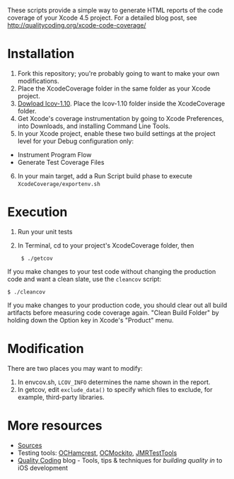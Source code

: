 These scripts provide a simple way to generate HTML reports of the code coverage
of your Xcode 4.5 project.
For a detailed blog post, see http://qualitycoding.org/xcode-code-coverage/


Installation
============

1. Fork this repository; you're probably going to want to make your own
modifications.
2. Place the XcodeCoverage folder in the same folder as your Xcode project.
3. [Dowload lcov-1.10](http://downloads.sourceforge.net/ltp/lcov-1.10.tar.gz).
Place the lcov-1.10 folder inside the XcodeCoverage folder.
4. Get Xcode's coverage instrumentation by going to Xcode Preferences, into Downloads, and installing Command Line Tools.
5. In your Xcode project, enable these two build settings at the project level
for your Debug configuration only:
  * Instrument Program Flow
  * Generate Test Coverage Files
6. In your main target, add a Run Script build phase to execute
``XcodeCoverage/exportenv.sh``


Execution
=========

1. Run your unit tests
2. In Terminal, cd to your project's XcodeCoverage folder, then

        $ ./getcov

If you make changes to your test code without changing the production code and
want a clean slate, use the ``cleancov`` script:

    $ ./cleancov

If you make changes to your production code, you should clear out all build
artifacts before measuring code coverage again. "Clean Build Folder" by holding
down the Option key in Xcode's "Product" menu.


Modification
============

There are two places you may want to modify:

1. In envcov.sh, ``LCOV_INFO`` determines the name shown in the report.
2. In getcov, edit ``exclude_data()`` to specify which files to exclude, for
example, third-party libraries.


More resources
==============

* [Sources](https://github.com/jonreid/XcodeCoverage)
* Testing tools: [OCHamcrest](https://github.com/hamcrest/OCHamcrest),
[OCMockito](https://github.com/jonreid/OCMockito),
[JMRTestTools](https://github.com/jonreid/JMRTestTools)
* [Quality Coding](http://qualitycoding.org/) blog - Tools, tips & techniques
for _building quality in_ to iOS development

